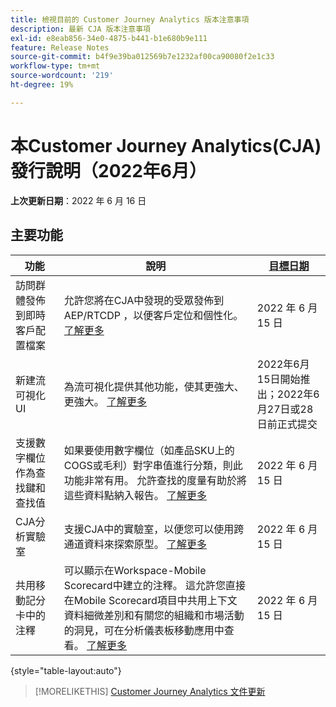 ```yaml
---
title: 檢視目前的 Customer Journey Analytics 版本注意事項
description: 最新 CJA 版本注意事項
exl-id: e8eab856-34e0-4875-b441-b1e680b9e111
feature: Release Notes
source-git-commit: b4f9e39ba012569b7e1232af00ca90080f2e1c33
workflow-type: tm+mt
source-wordcount: '219'
ht-degree: 19%

---
```


# 本Customer Journey Analytics(CJA)發行說明（2022年6月）

**上次更新日期**：2022 年 6 月 16 日

## 主要功能

| 功能 | 說明 | [目標日期](/help/release-notes/releases.md) |
| ----------- | ---------- | ----- |
| 訪問群體發佈到即時客戶配置檔案 | 允許您將在CJA中發現的受眾發佈到AEP/RTCDP ，以便客戶定位和個性化。 [了解更多](https://experienceleague.adobe.com/docs/analytics-platform/using/cja-components/audiences/audiences-overview.html?lang=en) | 2022 年 6 月 15 日 |
| 新建流可視化UI | 為流可視化提供其他功能，使其更強大、更強大。 [了解更多](/help/analysis-workspace/visualizations/c-flow/create-flow.md) | 2022年6月15日開始推出；2022年6月27日或28日前正式提交 |
| 支援數字欄位作為查找鍵和查找值 | 如果要使用數字欄位（如產品SKU上的COGS或毛利）對字串值進行分類，則此功能非常有用。 允許查找的度量有助於將這些資料點納入報告。 [了解更多](https://experienceleague.adobe.com/docs/analytics-platform/using/cja-connections/create-connection.html#numeric) | 2022 年 6 月 15 日 |
| CJA分析實驗室 | 支援CJA中的實驗室，以便您可以使用跨通道資料來探索原型。 [了解更多](/help/labs/labs.md) | 2022 年 6 月 15 日 |
| 共用移動記分卡中的注釋 | 可以顯示在Workspace-Mobile Scorecard中建立的注釋。 這允許您直接在Mobile Scorecard項目中共用上下文資料細微差別和有關您的組織和市場活動的洞見，可在分析儀表板移動應用中查看。 [了解更多](/help/components/annotations/mobile-annotations.md) | 2022 年 6 月 15 日 |

{style=&quot;table-layout:auto&quot;}

>[!MORELIKETHIS]
>[Customer Journey Analytics 文件更新](/help/release-notes/doc-changes.md)
